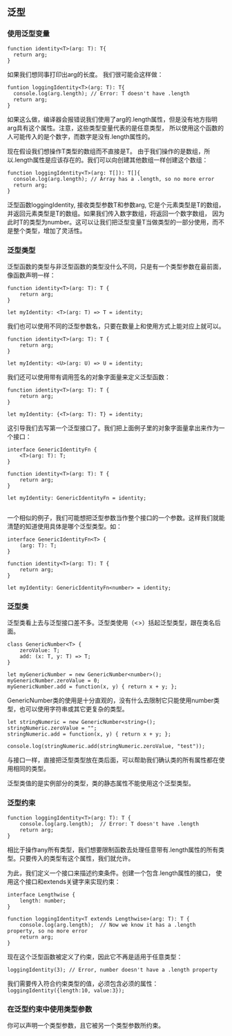 ## 泛型

### 使用泛型变量
````
function identity<T>(arg: T): T{
  return arg;
}

````
如果我们想同事打印出arg的长度。 我们很可能会这样做：
````
funtion loggingIdentity<T>(arg: T): T{
  console.log(arg.length); // Error: T doesn't have .length
  return arg;
}
````

如果这么做，编译器会报错说我们使用了arg的.length属性，但是没有地方指明arg具有这个属性。注意，这些类型变量代表的是任意类型， 所以使用这个函数的人可能传入的是个数字，而数字是没有.length属性的。

现在假设我们想操作T类型的数组而不直接是T。 由于我们操作的是数组，所以.length属性是应该存在的。我们可以向创建其他数组一样创建这个数组：
````
function loggingIdentity<T>(arg: T[]): T[]{
  console.log(arg.length); // Array has a .length, so no more error
  return arg;
}

````
泛型函数loggingIdentity, 接收类型参数T和参数arg, 它是个元素类型是T的数组， 并返回元素类型是T的数组。如果我们传入数字数组，将返回一个数字数组， 因为此时T的类型为number。这可以让我们把泛型变量T当做类型的一部分使用，而不是整个类型，增加了灵活性。

### 泛型类型

泛型函数的类型与非泛型函数的类型没什么不同，只是有一个类型参数在最前面，像函数声明一样：
````
function identity<T>(arg: T): T {
    return arg;
}

let myIdentity: <T>(arg: T) => T = identity;

````
我们也可以使用不同的泛型参数名，只要在数量上和使用方式上能对应上就可以。
````
function identity<T>(arg: T): T {
    return arg;
}

let myIdentity: <U>(arg: U) => U = identity;

````
我们还可以使用带有调用签名的对象字面量来定义泛型函数：
````
function identity<T>(arg: T): T {
    return arg;
}

let myIdentity: {<T>(arg: T): T} = identity;

````
这引导我们去写第一个泛型接口了。我们把上面例子里的对象字面量拿出来作为一个接口：
````
interface GenericIdentityFn {
    <T>(arg: T): T;
}

function identity<T>(arg: T): T {
    return arg;
}

let myIdentity: GenericIdentityFn = identity;


````
一个相似的例子，我们可能想把泛型参数当作整个接口的一个参数。这样我们就能清楚的知道使用具体是哪个泛型类型。如：
````
interface GenericIdentityFn<T> {
    (arg: T): T;
}

function identity<T>(arg: T): T {
    return arg;
}

let myIdentity: GenericIdentityFn<number> = identity;

````

### 泛型类

泛型类看上去与泛型接口差不多。泛型类使用（<>）括起泛型类型，跟在类名后面。
````
class GenericNumber<T> {
    zeroValue: T;
    add: (x: T, y: T) => T;
}

let myGenericNumber = new GenericNumber<number>();
myGenericNumber.zeroValue = 0;
myGenericNumber.add = function(x, y) { return x + y; };

````
GenericNumber类的使用是十分直观的，没有什么去限制它只能使用number类型，也可以使用字符串或其它更复杂的类型。
````
let stringNumeric = new GenericNumber<string>();
stringNumeric.zeroValue = "";
stringNumeric.add = function(x, y) { return x + y; };

console.log(stringNumeric.add(stringNumeric.zeroValue, "test"));

````
与接口一样，直接把泛型类型放在类后面，可以帮助我们确认类的所有属性都在使用相同的类型。

泛型类值的是实例部分的类型，类的静态属性不能使用这个泛型类型。

### 泛型约束
````
function loggingIdentity<T>(arg: T): T {
    console.log(arg.length);  // Error: T doesn't have .length
    return arg;
}

````
相比于操作any所有类型，我们想要限制函数去处理任意带有.length属性的所有类型。只要传入的类型有这个属性，我们就允许。

为此，我们定义一个接口来描述约束条件。创建一个包含.length属性的接口， 使用这个接口和extends关键字来实现约束：
````
interface Lengthwise {
    length: number;
}

function loggingIdentity<T extends Lengthwise>(arg: T): T {
    console.log(arg.length);  // Now we know it has a .length property, so no more error
    return arg;
}
````
现在这个泛型函数被定义了约束，因此它不再是适用于任意类型：
````
loggingIdentity(3); // Error, number doesn't have a .length property

````

我们需要传入符合约束类型的值，必须包含必须的属性：
``` loggingIdentity({length:10, value:3});   ```

### 在泛型约束中使用类型参数

你可以声明一个类型参数，且它被另一个类型参数所约束。
